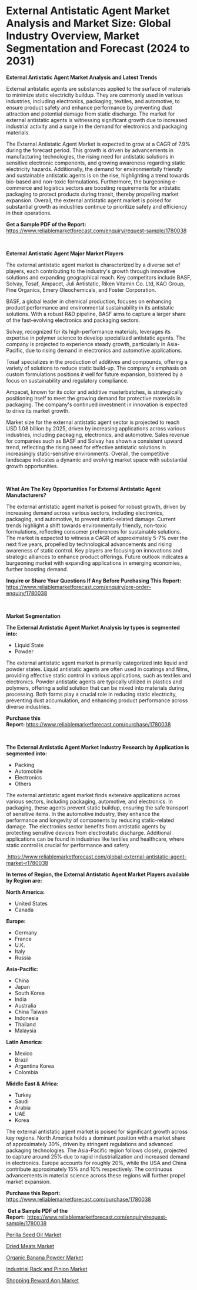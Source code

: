 <p><h1>External Antistatic Agent Market Analysis and Market Size: Global Industry Overview, Market Segmentation and Forecast (2024 to 2031)</h1></p><p><strong>External Antistatic Agent Market Analysis and Latest Trends</strong></p>
<p><p>External antistatic agents are substances applied to the surface of materials to minimize static electricity buildup. They are commonly used in various industries, including electronics, packaging, textiles, and automotive, to ensure product safety and enhance performance by preventing dust attraction and potential damage from static discharge. The market for external antistatic agents is witnessing significant growth due to increased industrial activity and a surge in the demand for electronics and packaging materials.</p><p>The External Antistatic Agent Market is expected to grow at a CAGR of 7.9% during the forecast period. This growth is driven by advancements in manufacturing technologies, the rising need for antistatic solutions in sensitive electronic components, and growing awareness regarding static electricity hazards. Additionally, the demand for environmentally friendly and sustainable antistatic agents is on the rise, highlighting a trend towards bio-based and non-toxic formulations. Furthermore, the burgeoning e-commerce and logistics sectors are boosting requirements for antistatic packaging to protect products during transit, thereby propelling market expansion. Overall, the external antistatic agent market is poised for substantial growth as industries continue to prioritize safety and efficiency in their operations.</p></p>
<p><strong>Get a Sample PDF of the Report:&nbsp;</strong> <a href="https://www.reliablemarketforecast.com/enquiry/request-sample/1780038?utm_campaign=1130&utm_medium=2&utm_source=Github&utm_content=ia&utm_term=09102024&utm_id=external-antistatic-agent">https://www.reliablemarketforecast.com/enquiry/request-sample/1780038</a></p>
<p>&nbsp;</p>
<p><strong>External Antistatic Agent Major Market Players</strong></p>
<p><p>The external antistatic agent market is characterized by a diverse set of players, each contributing to the industry's growth through innovative solutions and expanding geographical reach. Key competitors include BASF, Solvay, Tosaf, Ampacet, Juli Antistatic, Riken Vitamin Co. Ltd, KAO Group, Fine Organics, Emery Oleochemicals, and Foster Corporation.</p><p>BASF, a global leader in chemical production, focuses on enhancing product performance and environmental sustainability in its antistatic solutions. With a robust R&D pipeline, BASF aims to capture a larger share of the fast-evolving electronics and packaging sectors.</p><p>Solvay, recognized for its high-performance materials, leverages its expertise in polymer science to develop specialized antistatic agents. The company is projected to experience steady growth, particularly in Asia-Pacific, due to rising demand in electronics and automotive applications.</p><p>Tosaf specializes in the production of additives and compounds, offering a variety of solutions to reduce static build-up. The company's emphasis on custom formulations positions it well for future expansion, bolstered by a focus on sustainability and regulatory compliance.</p><p>Ampacet, known for its color and additive masterbatches, is strategically positioning itself to meet the growing demand for protective materials in packaging. The company's continued investment in innovation is expected to drive its market growth.</p><p>Market size for the external antistatic agent sector is projected to reach USD 1.08 billion by 2025, driven by increasing applications across various industries, including packaging, electronics, and automotive. Sales revenue for companies such as BASF and Solvay has shown a consistent upward trend, reflecting the rising need for effective antistatic solutions in increasingly static-sensitive environments. Overall, the competitive landscape indicates a dynamic and evolving market space with substantial growth opportunities.</p></p>
<p>&nbsp;</p>
<p><strong>What Are The Key Opportunities For External Antistatic Agent Manufacturers?</strong></p>
<p><p>The external antistatic agent market is poised for robust growth, driven by increasing demand across various sectors, including electronics, packaging, and automotive, to prevent static-related damage. Current trends highlight a shift towards environmentally friendly, non-toxic formulations, reflecting consumer preferences for sustainable solutions. The market is expected to witness a CAGR of approximately 5-7% over the next five years, propelled by technological advancements and rising awareness of static control. Key players are focusing on innovations and strategic alliances to enhance product offerings. Future outlook indicates a burgeoning market with expanding applications in emerging economies, further boosting demand.</p></p>
<p><strong>Inquire or Share Your Questions If Any Before Purchasing This Report:</strong> <a href="https://www.reliablemarketforecast.com/enquiry/pre-order-enquiry/1780038?utm_campaign=1130&utm_medium=2&utm_source=Github&utm_content=ia&utm_term=09102024&utm_id=external-antistatic-agent">https://www.reliablemarketforecast.com/enquiry/pre-order-enquiry/1780038</a></p>
<p>&nbsp;</p>
<p><strong>Market Segmentation</strong></p>
<p><strong>The External Antistatic Agent Market Analysis by types is segmented into:</strong></p>
<p><ul><li>Liquid State</li><li>Powder</li></ul></p>
<p><p>The external antistatic agent market is primarily categorized into liquid and powder states. Liquid antistatic agents are often used in coatings and films, providing effective static control in various applications, such as textiles and electronics. Powder antistatic agents are typically utilized in plastics and polymers, offering a solid solution that can be mixed into materials during processing. Both forms play a crucial role in reducing static electricity, preventing dust accumulation, and enhancing product performance across diverse industries.</p></p>
<p><strong>Purchase this Report:&nbsp;</strong><a href="https://www.reliablemarketforecast.com/purchase/1780038?utm_campaign=1130&utm_medium=2&utm_source=Github&utm_content=ia&utm_term=09102024&utm_id=external-antistatic-agent">https://www.reliablemarketforecast.com/purchase/1780038</a></p>
<p>&nbsp;</p>
<p><strong>The External Antistatic Agent Market Industry Research by Application is segmented into:</strong></p>
<p><ul><li>Packing</li><li>Automobile</li><li>Electronics</li><li>Others</li></ul></p>
<p><p>The external antistatic agent market finds extensive applications across various sectors, including packaging, automotive, and electronics. In packaging, these agents prevent static buildup, ensuring the safe transport of sensitive items. In the automotive industry, they enhance the performance and longevity of components by reducing static-related damage. The electronics sector benefits from antistatic agents by protecting sensitive devices from electrostatic discharge. Additional applications can be found in industries like textiles and healthcare, where static control is crucial for performance and safety.</p></p>
<p><a href="https://www.reliablemarketforecast.com/global-external-antistatic-agent-market-r1780038?utm_campaign=1130&utm_medium=2&utm_source=Github&utm_content=ia&utm_term=09102024&utm_id=external-antistatic-agent">&nbsp;https://www.reliablemarketforecast.com/global-external-antistatic-agent-market-r1780038</a></p>
<p><strong>In terms of Region, the External Antistatic Agent Market Players available by Region are:</strong></p>
<p>
    <p> <strong> North America: </strong>
        <ul>
            <li>United States</li>
            <li>Canada</li>
        </ul>
        </p> 
    <p> <strong> Europe: </strong>
        <ul>
            <li>Germany</li>
            <li>France</li>
            <li>U.K.</li>
            <li>Italy</li>
            <li>Russia</li>
        </ul>
        </p> 
    <p> <strong> Asia-Pacific: </strong>
        <ul>
            <li>China</li>
            <li>Japan</li>
            <li>South Korea</li>
            <li>India</li>
            <li>Australia</li>
            <li>China Taiwan</li>
            <li>Indonesia</li>
            <li>Thailand</li>
            <li>Malaysia</li>
        </ul>
        </p> 
    <p> <strong> Latin America: </strong>
        <ul>
            <li>Mexico</li>
            <li>Brazil</li>
            <li>Argentina Korea</li>
            <li>Colombia</li>
        </ul>
        </p> 
    <p> <strong> Middle East & Africa: </strong>
        <ul>
            <li>Turkey</li>
            <li>Saudi</li>
            <li>Arabia</li>
            <li>UAE</li>
            <li>Korea</li>
        </ul>
    </p>
    </p>
<p><p>The external antistatic agent market is poised for significant growth across key regions. North America holds a dominant position with a market share of approximately 30%, driven by stringent regulations and advanced packaging technologies. The Asia-Pacific region follows closely, projected to capture around 25% due to rapid industrialization and increased demand in electronics. Europe accounts for roughly 20%, while the USA and China contribute approximately 15% and 10% respectively. The continuous advancements in material science across these regions will further propel market expansion.</p></p>
<p><strong>Purchase this Report: </strong><a href="https://www.reliablemarketforecast.com/purchase/1780038?utm_campaign=1130&utm_medium=2&utm_source=Github&utm_content=ia&utm_term=09102024&utm_id=external-antistatic-agent">https://www.reliablemarketforecast.com/purchase/1780038</a></p>
<p>&nbsp;<strong>Get a Sample PDF of the Report:&nbsp;&nbsp;</strong><a href="https://www.reliablemarketforecast.com/enquiry/request-sample/1780038?utm_campaign=1130&utm_medium=2&utm_source=Github&utm_content=ia&utm_term=09102024&utm_id=external-antistatic-agent">https://www.reliablemarketforecast.com/enquiry/request-sample/1780038</a></p>
<p><strong></strong></p>
<p><p><a href="https://issuu.com/reportprime-2/docs/perilla-seed-oil-market-size-2030.p_2efed9d88ac883?utm_campaign=1130&utm_medium=2&utm_source=Github&utm_content=ia&utm_term=09102024&utm_id=external-antistatic-agent">Perilla Seed Oil Market</a></p><p><a href="https://issuu.com/reportprime-2/docs/dried-meats-market-size-2030.pptx_7a8afac1dfa46c?utm_campaign=1130&utm_medium=2&utm_source=Github&utm_content=ia&utm_term=09102024&utm_id=external-antistatic-agent">Dried Meats Market</a></p><p><a href="https://www.linkedin.com/pulse/strategic-insights-global-organic-banana-powder-market-trends-7jnbf?utm_campaign=1130&utm_medium=2&utm_source=Github&utm_content=ia&utm_term=09102024&utm_id=external-antistatic-agent">Organic Banana Powder Market</a></p><p><a href="https://www.linkedin.com/pulse/industrial-rack-pinion-market-revolution-2024-2031-trends-shaping-miuxf?utm_campaign=1130&utm_medium=2&utm_source=Github&utm_content=ia&utm_term=09102024&utm_id=external-antistatic-agent">Industrial Rack and Pinion Market</a></p><p><a href="https://github.com/diedrer4btm/Market-Research-Report-List-1/blob/main/shopping-reward-app-market.md?utm_campaign=1130&utm_medium=2&utm_source=Github&utm_content=ia&utm_term=09102024&utm_id=external-antistatic-agent">Shopping Reward App Market</a></p></p>